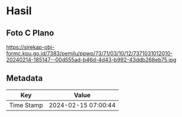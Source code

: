 # Hasil

## Foto C Plano

https://sirekap-obj-formc.kpu.go.id/7383/pemilu/ppwp/73/71/03/10/12/7371031012010-20240214-185147--00d555ad-b46d-4d43-b992-43ddb268eb75.jpg


## Metadata

| Key        | Value               |
| ---------- | ------------------- |
| Time Stamp | 2024-02-15 07:00:44 |



